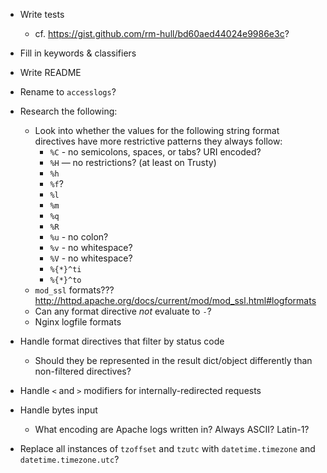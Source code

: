 - Write tests
    - cf. <https://gist.github.com/rm-hull/bd60aed44024e9986e3c>?
- Fill in keywords & classifiers
- Write README
- Rename to `accesslogs`?

- Research the following:
    - Look into whether the values for the following string format directives
      have more restrictive patterns they always follow:
        - `%C` - no semicolons, spaces, or tabs?  URI encoded?
        - `%H` — no restrictions? (at least on Trusty)
        - `%h`
        - `%f`?
        - `%l`
        - `%m`
        - `%q`
        - `%R`
        - `%u` - no colon?
        - `%v` - no whitespace?
        - `%V` - no whitespace?
        - `%{*}^ti`
        - `%{*}^to`
    - `mod_ssl` formats??? <http://httpd.apache.org/docs/current/mod/mod_ssl.html#logformats>
    - Can any format directive _not_ evaluate to `-`?
    - Nginx logfile formats

- Handle format directives that filter by status code
    - Should they be represented in the result dict/object differently than
      non-filtered directives?
- Handle `<` and `>` modifiers for internally-redirected requests
- Handle bytes input
    - What encoding are Apache logs written in?  Always ASCII?  Latin-1?

- Replace all instances of `tzoffset` and `tzutc` with `datetime.timezone` and
  `datetime.timezone.utc`?
